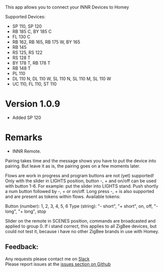 This app allows you to connect your INNR Devices to Homey

Supported Devices:

- SP 110, SP 120
- RB 185 C, BY 185 C
- FL 130 C
- RB 162, RB 165, RB 175 W, BY 165
- RB 145
- RS 125, RS 122
- RS 128 T
- BY 178 T, RB 178 T
- RB 148 T
- PL 110
- DL 110 N, DL 110 W, SL 110 N, SL 110 M, SL 110 W
- UC 110, FL 110, ST 110

# Version 1.0.9

* Added SP 120

# Remarks

* INNR Remote.

Pairing takes time and the message shows you have to put the device into pairing.
But leave it as is, the pairing goes on a few moments later.

Flows are work in progress and program buttons are not (yet) supported! Only with the slider in LIGHTS position, button -, + and on/off can be used with button 1-6. For example: put the slider into LIGHTS stand. Push shortly a num button followed by -, + or on/off. Long press -, + is also supported and are present as tokens within flows.
Available tokens:

Button (number): 1, 2, 3, 4, 5, 6
Type (string): "- short", "+ short", on, off, "- long", "+ long", stop

Slider on the remote in SCENES position, commands are broadcasted and applied to group 0. If i stand correct, this applies to all ZigBee devices, but could not test it, because i have no other ZigBee brands in use with Homey.

## Feedback:

Any requests please contact me on [Slack](https://athomcommunity.slack.com/team/kasteleman)    
Please report issues at the [issues section on Github](https://github.com/kasteleman/com.innr/issues)
